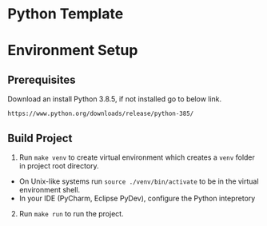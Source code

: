 # Python Template

# Environment Setup

## Prerequisites
Download an install Python 3.8.5, if not installed go to below link.

`https://www.python.org/downloads/release/python-385/`

## Build Project
1. Run `make venv` to create virtual environment which creates a `venv` folder in project root directory.
- On Unix-like systems run `source ./venv/bin/activate` to be in the virtual environment shell.
- In your IDE (PyCharm, Eclipse PyDev), configure the Python intepretory
2. Run `make run` to run the project.
